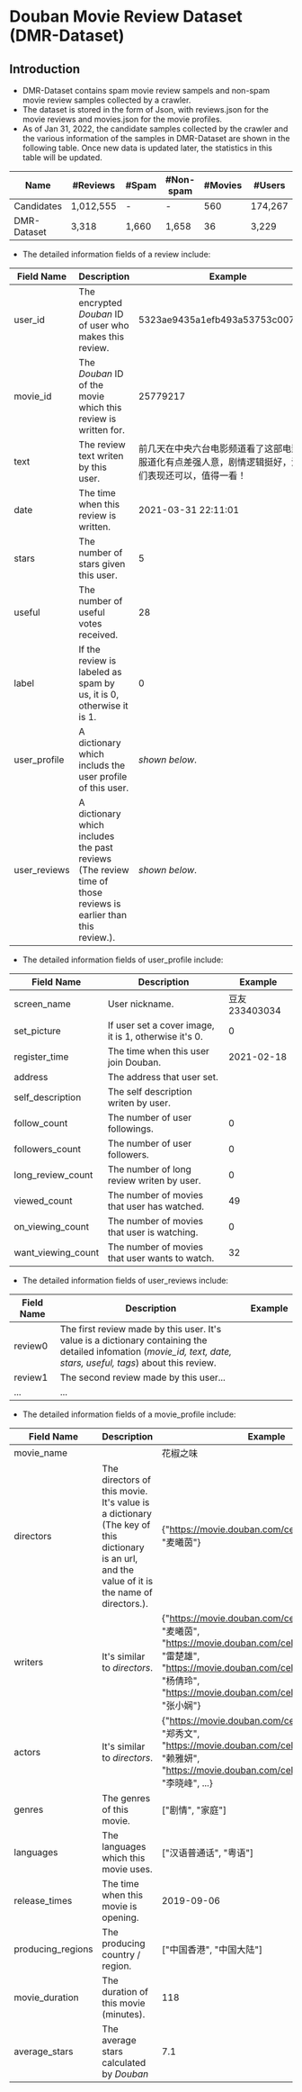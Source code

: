 # Douban Movie Review Dataset (DMR-Dataset)
## Introduction
* DMR-Dataset contains spam movie review sampels and non-spam movie review samples collected by a crawler.
* The dataset is stored in the form of Json, with reviews.json for the movie reviews and movies.json for the movie profiles.
* As of Jan 31, 2022, the candidate samples collected by the crawler and the various information of the samples in DMR-Dataset are shown in the following table. Once new data is updated later, the statistics in this table will be updated.

Name | #Reviews | #Spam | #Non-spam | #Movies | #Users
 --- | --- | --- | --- | --- | --- 
Candidates | 1,012,555 | - | - | 560 | 174,267
DMR-Dataset | 3,318 | 1,660 | 1,658 | 36 | 3,229

* The detailed information fields of a review include:

Field Name | Description | Example
 --- | ------- | ----
user_id | The encrypted *Douban* ID of user who makes this review. | 5323ae9435a1efb493a53753c007225d
movie_id | The *Douban* ID of the movie which this review is written for. | 25779217
text | The review text writen by this user. | 前几天在中央六台电影频道看了这部电影，服道化有点差强人意，剧情逻辑挺好，演员们表现还可以，值得一看！
date | The time when this review is written. | 2021-03-31 22:11:01
stars | The number of stars given this user. | 5
useful | The number of useful votes received. | 28
label | If the review is labeled as spam by us, it is 0, otherwise it is 1. | 0
user_profile | A dictionary which includs the user profile of this user. | *shown below*.
user_reviews | A dictionary which includes the past reviews (The review time of those reviews is earlier than this review.). | *shown below*.

* The detailed information fields of user_profile include:

Field Name | Description | Example
---- | ---------- | --
screen_name | User nickname. | 豆友233403034
set_picture | If user set a cover image, it is 1, otherwise it's 0. | 0
register_time | The time when this user join Douban. | 2021-02-18
address | The address that user set. | 
self_description | The self description writen by user. |
follow_count | The number of user followings. | 0
followers_count | The number of user followers. | 0
long_review_count | The number of long review writen by user. | 0
viewed_count | The number of movies that user has watched. | 49
on_viewing_count | The number of movies that user is watching. | 0
want_viewing_count | The number of movies that user wants to watch. | 32

* The detailed information fields of user_reviews include:

Field Name | Description | Example
--- | --- | -
review0 | The first review made by this user. It's value is a dictionary containing the detailed infomation (*movie_id, text, date, stars, useful, tags*) about this review. | 
review1 | The second review made by this user...  |
... | ... | 
 
* The detailed information fields of a movie_profile include: 
 
Field Name | Description | Example
--- | --- | -
movie_name | | 花椒之味
directors| The directors of this movie. It's value is a dictionary (The key of this dictionary is an url, and the value of it is the name of directors.). | \{"https://movie.douban.com/celebrity/1274609": "麦曦茵"}
writers | It's similar to *directors*. | \{"https://movie.douban.com/celebrity/1274609": "麦曦茵", "https://movie.douban.com/celebrity/1290436": "雷楚雄", "https://movie.douban.com/celebrity/1301472": "杨倩玲", "https://movie.douban.com/celebrity/1378179": "张小娴"}
actors | It's similar to *directors*. | \{"https://movie.douban.com/celebrity/1023284": "郑秀文", "https://movie.douban.com/celebrity/1038757": "赖雅妍", "https://movie.douban.com/celebrity/1317104": "李晓峰", ...}
genres | The genres of this movie. | \["剧情", "家庭"]
languages | The languages which this movie uses.| \["汉语普通话", "粤语"]
release_times| The time when this movie is opening.| 2019-09-06
producing_regions | The producing country / region.| \["中国香港", "中国大陆"]
movie_duration | The duration of this movie (minutes). | 118
average_stars| The average stars calculated by *Douban*| 7.1
